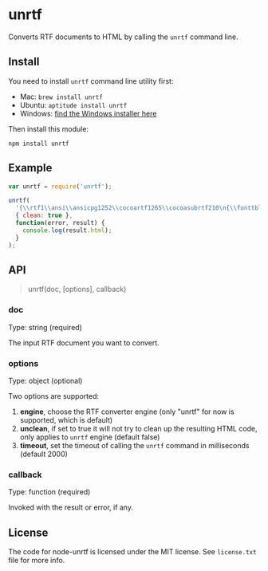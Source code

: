 # unrtf

Converts RTF documents to HTML by calling the `unrtf` command line.


## Install

You need to install `unrtf` command line utility first:

- Mac: `brew install unrtf`
- Ubuntu: `aptitude install unrtf`
- Windows: [find the Windows installer here](http://gnuwin32.sourceforge.net/packages/unrtf.htm)

Then install this module:

```
npm install unrtf
```


## Example

```js
var unrtf = require('unrtf');

unrtf(
  '{\\rtf1\\ansi\\ansicpg1252\\cocoartf1265\\cocoasubrtf210\n{\\fonttbl\\f0\\fswiss\\fcharset0 Helvetica;}\n{\\colortbl;\\red255\\green255\\blue255;}\n\\paperw11900\\paperh16840\\margl1440\\margr1440\\vieww10800\\viewh8400\\viewkind0\n\\pard\\tx566\\tx1133\\tx1700\\tx2267\\tx2834\\tx3401\\tx3968\\tx4535\\tx5102\\tx5669\\tx6236\\tx6803\\pardirnatural\n\n\\f0\\fs24 \\cf0 Hello, World!\\\n\\\nThis is RTF. :-)}',
  { clean: true },
  function(error, result) {
    console.log(result.html);
  }
);
```


## API

> unrtf(doc, [options], callback)

### doc
Type: string (required)

The input RTF document you want to convert.

### options
Type: object (optional)

Two options are supported:

1. **engine**, choose the RTF converter engine (only "unrtf" for now is supported, which is default)
2. **unclean**, if set to true it will not try to clean up the resulting HTML code, only applies to `unrtf` engine (default false)
3. **timeout**, set the timeout of calling the `unrtf` command in milliseconds (default 2000)

### callback
Type: function (required)

Invoked with the result or error, if any.


## License

The code for node-unrtf is licensed under the MIT license. See `license.txt` file for more info.

